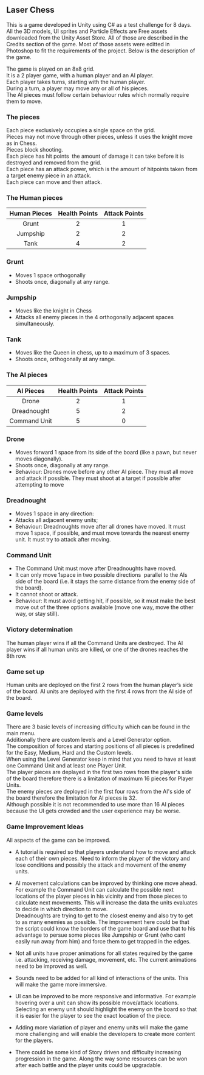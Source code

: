 ## Laser Chess
This is a game developed in Unity using C# as a test challenge for 8 days. All the 3D models, UI sprites and Particle Effects are Free assets
downloaded from the Unity Asset Store. All of those are described in the Credits section of the game. Most of those assets were editted in Photoshop
to fit the requirements of the project. Below is the description of the game.

The game is played on an 8x8 grid.  
It is a 2 player game, with a human player and an AI player.  
Each player takes turns, starting with the human player.  
During a turn, a player may move any or all of his pieces.  
The AI pieces must follow certain behaviour rules which normally require them to move.  
### The pieces
Each piece exclusively occupies a single space on the grid.  
Pieces may not move through other pieces, unless it uses the knight move as in Chess.  
Pieces block shooting.  
Each piece has hit points ­ the amount of damage it can take before it is destroyed and removed from the grid.  
Each piece has an attack power, which is the amount of hitpoints taken from a target enemy piece in an attack.  
Each piece can move and then attack.  
### The Human pieces

| Human Pieces  | Health Points | Attack Points |
| :------------:|:-------------:|:-------------:|
| Grunt         | 2             | 1             |
| Jumpship      | 2             | 2             |
| Tank          | 4             | 2             |

### Grunt
* Moves 1 space orthogonally
* Shoots once, diagonally at any range.

### Jumpship
* Moves like the knight in Chess
* Attacks all enemy pieces in the 4 orthogonally adjacent spaces simultaneously.

### Tank
* Moves like the Queen in chess, up to a maximum of 3 spaces.
* Shoots once, orthogonally at any range.

### The AI pieces

| AI Pieces     | Health Points | Attack Points |
| :------------:|:-------------:|:-------------:|
| Drone         | 2             | 1             |
| Dreadnought   | 5             | 2             |
| Command Unit  | 5             | 0             |

### Drone
* Moves forward 1 space from its side of the board (like a pawn, but never moves diagonally).
* Shoots once, diagonally at any range.
* Behaviour: Drones move before any other AI piece. They must all move and attack if possible. They must shoot at a target if possible after attempting to move
### Dreadnought
* Moves 1 space in any direction:
* Attacks all adjacent enemy units;
* Behaviour: Dreadnoughts move after all drones have moved. It must move 1 space, if possible, and must move towards the nearest enemy unit. It must try to attack after moving.
### Command Unit
* The Command Unit must move after Dreadnoughts have moved.
* It can only move 1space in two possible directions ­ parallel to the AIs side of the board (i.e. it stays the same distance from the enemy side of the board).
* It cannot shoot or attack.
* Behaviour: It must avoid getting hit, if possible, so it must make the best move out of the three options available (move one way, move the other way, or stay still).

### Victory determination
The human player wins if all the Command Units are destroyed.
The AI player wins if all human units are killed, or one of the drones reaches the 8th row.  
### Game set up
Human units are deployed on the first 2 rows from the human player’s side of the board.
AI units are deployed with the first 4 rows from the AI side of the board.
### Game levels
There are 3 basic levels of increasing difficulty which can be found in the main menu.   
Additionally there are custom levels and a Level Generator option.    
The composition of forces and starting positions of all pieces is predefined for the Easy, Medium, Hard and the Custom levels.  
When using the Level Generator keep in mind that you need to have at least one Command Unit and at least one Player Unit.  
The player pieces are deplayed in the first two rows from the player's side of the board therefore there is a limitation of maximum 16 pieces for Player Units.  
The enemy pieces are deployed in the first four rows from the AI's side of the board therefore the limitation for AI pieces is 32.   
Although possible it is not recommended to use more than 16 AI pieces because the UI gets crowded and the user experience may be worse.    

### Game Improvement Ideas

All aspects of the game can be improved.  
* A tutorial is required so that players understand how to move and attack each of their own pieces.
  Need to inform the player of the victory and lose conditions and possibly the attack and movement of the enemy units.
* AI movement calculations can be improved by thinking one move ahead. For example the Command Unit can calculate the possible next locations of the player pieces in his vicinity
  and from those pieces to calculate next movements. This will increase the data the units evaluates to decide in which direction to move.  
  Dreadnoughts are trying to get to the closest enemy and also try to get to as many enemies as possible. The improvement here could be that the script could know the borders of
  the game board and use that to his advantage to persue some pieces like Jumpship or Grunt (who cant easily run away from him) and force them to get trapped in the edges.
  
* Not all units have proper animations for all states required by the game i.e. attacking, receiving damage, movement, etc. The current animations need to be improved as well.
* Sounds need to be added for all kind of interactions of the units. This will make the game more immersive.
* UI can be improved to be more responsive and informative. For example hovering over a unit can show its possible move/attack locations. Selecting an enemy unit should highlight
  the enemy on the board so that it is easier for the player to see the exact location of the piece.

* Adding more viariation of player and enemy units will make the game more challenging and will enable the developers to create more content for the players.
* There could be some kind of Story driven and difficulty increasing progression in the game. Along the way some resources can be won after each battle and the player units could be upgradable.
